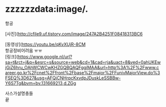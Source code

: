 # zzzzzzdata:image/.
항공

[사진](http://cfile9.uf.tistory.com/image/247A2B4251F08418313BC6  

[동영상](https://youtu.be/qKvXUjR-8CM  
항공정비어려움 ㅠㅠ  
[링크](https://www.google.nl/url?sa=t&rct=j&q=&esrc=s&source=web&cd=1&cad=rja&uact=8&ved=0ahUKEwjGiZ6hru_OAhWCWCwKHZGQBQAQFggiMAA&url=http%3A%2F%2Fwww.career.go.kr%2Fcnet%2Ffront%2Fbase%2Fmajor%2FFunivMajorView.do%3FSEQ%3D627&usg=AFQjCNHrpcKxvdpJDuskLeSSBBw-Y6S7Tg&bvm=bv.131669213,d.ZGg
  
사스가설명충들  
끝
